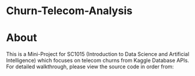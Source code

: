# Churn-Telecom-Analysis

# About
This is a Mini-Project for SC1015 (Introduction to Data Science and Artificial Intelligence) which focuses on telecom churns from Kaggle Database APIs. For detailed walkthrough, please view the source code in order from:
